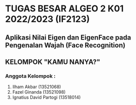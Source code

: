 # TUGAS BESAR ALGEO 2 K01 2022/2023 (IF2123)
## Aplikasi Nilai Eigen dan EigenFace pada Pengenalan Wajah (Face Recognition)
## KELOMPOK "KAMU NANYA?"
### Anggota Kelompok :
1. Ilham Akbar                (13521068)
2. Fazel Ginanda              (13521098)
3. Ignatius David Partogi     (13518014)
